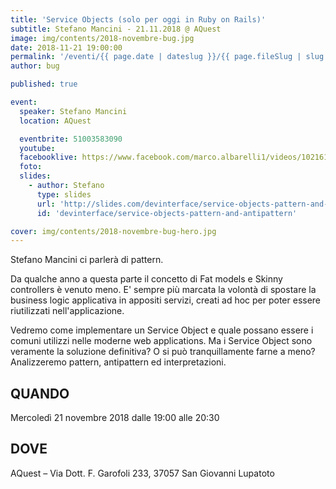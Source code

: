 ```yaml
---
title: 'Service Objects (solo per oggi in Ruby on Rails)'
subtitle: Stefano Mancini - 21.11.2018 @ AQuest
image: img/contents/2018-novembre-bug.jpg
date: 2018-11-21 19:00:00
permalink: '/eventi/{{ page.date | dateslug }}/{{ page.fileSlug | slug }}/index.html'
author: bug

published: true

event:
  speaker: Stefano Mancini
  location: AQuest

  eventbrite: 51003583090
  youtube:
  facebooklive: https://www.facebook.com/marco.albarelli1/videos/10216124294491714/
  foto:
  slides:
    - author: Stefano
      type: slides
      url: 'http://slides.com/devinterface/service-objects-pattern-and-antipattern'
      id: 'devinterface/service-objects-pattern-and-antipattern'

cover: img/contents/2018-novembre-bug-hero.jpg
---
```


Stefano Mancini ci parlerà di pattern.

Da qualche anno a questa parte il concetto di Fat models e Skinny controllers è venuto meno. E' sempre più marcata la volontà di spostare la business logic applicativa in appositi servizi, creati ad hoc per poter essere riutilizzati nell'applicazione.

Vedremo come implementare un Service Object e quale possano essere i comuni utilizzi nelle moderne web applications.
Ma i Service Object sono veramente la soluzione definitiva? O si può tranquillamente farne a meno? Analizzeremo pattern, antipattern ed interpretazioni.

## QUANDO

Mercoledì 21 novembre 2018 dalle 19:00 alle 20:30

## DOVE

AQuest – Via Dott. F. Garofoli 233, 37057 San Giovanni Lupatoto
